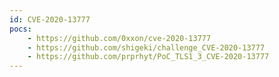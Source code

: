 ```yaml
---
id: CVE-2020-13777
pocs:
    - https://github.com/0xxon/cve-2020-13777
    - https://github.com/shigeki/challenge_CVE-2020-13777
    - https://github.com/prprhyt/PoC_TLS1_3_CVE-2020-13777
---
```

